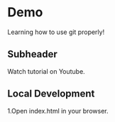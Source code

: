 # Demo 

Learning how to use git properly!

## Subheader

Watch tutorial on Youtube.

## Local Development 

1.Open index.html in your browser.

